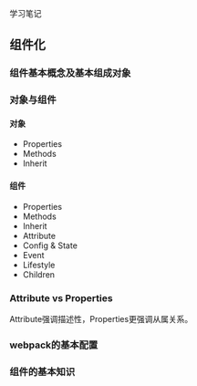 <!--
 * @Author: vivien
 * @Date: 2020-07-26 20:35:27
 * @Last Modified by: vivien
 * @LastEditTime: 2020-10-25 23:28:39
-->
学习笔记
## 组件化
### 组件基本概念及基本组成对象
### 对象与组件
#### 对象
- Properties
- Methods
- Inherit

#### 组件
- Properties
- Methods
- Inherit
- Attribute
- Config & State
- Event
- Lifestyle
- Children

### Attribute vs Properties
Attribute强调描述性，Properties更强调从属关系。

### webpack的基本配置

### 组件的基本知识